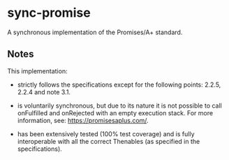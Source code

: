 # sync-promise
A synchronous implementation of the Promises/A+ standard.

## Notes
This implementation:
* strictly follows the specifications except for the following points: 2.2.5, 2.2.4 and note 3.1.
* is voluntarily synchronous, but due to its nature it is not possible to call onFulfilled and onRejected with an empty execution stack. For more information, see: https://promisesaplus.com/.

* has been extensively tested (100% test coverage) and is fully interoperable with all the correct Thenables (as specified in the specifications).

